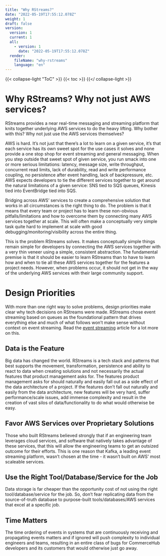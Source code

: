 ```yaml
---
title: "Why RStreams?"
date: "2022-05-19T17:55:12.078Z"
weight: 1
draft: false
version:
  version: 1
  current: 1
  all:
    - version: 1
      date: "2022-05-19T17:55:12.078Z"
  render:
    fileName: "why-rstreams"
    language: "en"
---
```

{{< collapse-light "ToC" >}}
{{< toc  >}}
{{</ collapse-light >}}
# Why RStreams?  Why not just AWS services?
RStreams provides a near real-time messaging and streaming platform that knits together underlying AWS services 
to do the heavy lifting.  Why bother with this?  Why not just use the AWS services themselves?

AWS is hard.  It’s not just that there’s a lot to learn on a given service, it’s that each service has its own sweet spot
for the use cases it solves and none provide a one stop shop for event streaming and general messaging.  When you step
outside that sweet spot of given service, you run smack into one or more serious limitations: latency, message size, 
write throughput, concurrent read limits, lack of durability, read and write performance coupling, no persistence after
event handling, lack of backpressure, etc.  AWS expects developers to tie the different services together to get
around the natural limitations of a given service: SNS tied to SQS queues, Kinesis tied into EventBridge tied into SQS.

Bridging across AWS’ services to create a comprehensive solution that works in all circumstances is the right thing to do.
The problem is that it means that every team or project has to learn these non-obvious pitfalls/limitations and how to
overcome them by connecting many AWS services together at scale.  This will often make a conceptually very simple task 
quite hard to implement at scale with good debugging/monitoring/visibility across the entire thing.

This is the problem RStreams solves.  It makes conceptually simple things remain simple for developers by connecting the 
AWS services together with a very thin veneer using a simple, consistent abstraction.  The fundamental premise is that it
should be easier to learn RStreams than to have to learn how and when to tie all these AWS services together for the 
features a project needs.  However, when problems occur, it should not get in the way of the underlying AWS services
with their large community support.

# Design Priorities
With more than one right way to solve problems, design priorities make clear why tech decisions on RStreams were made.
RStreams chose event streaming based on queues as the foundational pattern that drives everything else and much of what follows
won’t make sense without context on event streaming.  Read the [event streaming](../rstreams-guides/core-concepts/event-streaming-primer) article  for a lot more on this.

## Data is the Feature
Big data has changed the world.  RStreams is a tech stack and patterns that best supports the movement, transformation, persistence
and ability to react to data when creating solutions and not necessarily the actual features that product management asks for.
The features product management asks for should naturally and easily fall out as a side effect of the data architecture of a project.
If the features don’t fall out naturally and easily from the data architecture, new features will be very hard, suffer 
performance/scale issues, add immense complexity and result in the creation of vast silos of data/functionality to do what 
would otherwise be easy.

## Favor AWS Services over Proprietary Solutions
Those who built RStreams believed strongly that if an engineering team leverages cloud services, and software that natively
takes advantage of these services, that this will allow the engineering teams to get an outsized outcome for their efforts.
This is one reason that Kafka, a leading event streaming platform, wasn’t chosen at the time - it wasn’t built on AWS'
most scaleable services.

## Use the Right Tool/Database/Service for the Job
Data storage is far cheaper than the opportunity cost of not using the right tool/database/service for the job. So, don’t fear replicating data from the source-of-truth database to purpose-built tools/databases/AWS services that excel at a specific job.

## Time Matters
The time ordering of events in systems that are continuously receiving and propagating events matters and if ignored will push complexity to individual engineers and teams, resulting in an entire class of bugs for CommerceHub developers and its customers that would otherwise just go away.
